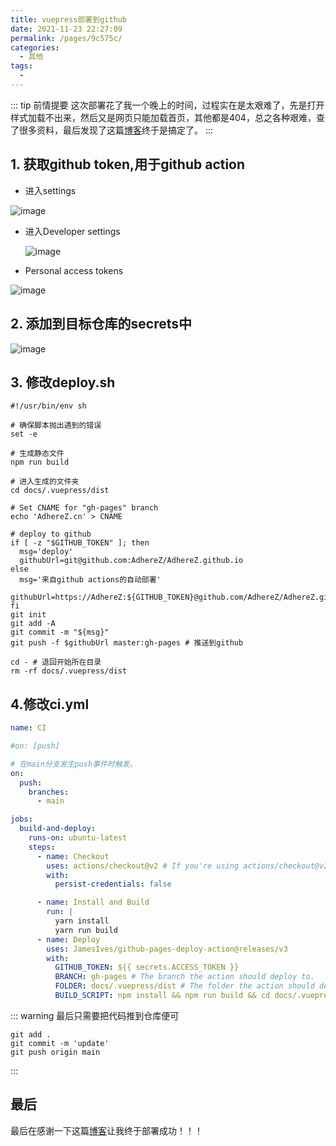 ```yaml
---
title: vuepress部署到github
date: 2021-11-23 22:27:09
permalink: /pages/9c575c/
categories:
  - 其他
tags:
  - 
---
```


::: tip 前情提要
这次部署花了我一个晚上的时间，过程实在是太艰难了，先是打开样式加载不出来，然后又是网页只能加载首页，其他都是404，总之各种艰难，查了很多资料，最后发现了这篇[博客](https://cloud.tencent.com/developer/article/1777585)终于是搞定了。
:::

## 1. 获取github token,用于github action

- 进入settings

![image](https://cdn.jsdelivr.net/gh/AdhereZ/image-hosting@master/img/image.5d6mkux3i300.png)

- 进入Developer settings

  ![image](https://cdn.jsdelivr.net/gh/AdhereZ/image-hosting@master/img/image.2fc62n7la50k.png)

- Personal access tokens

![image](https://cdn.jsdelivr.net/gh/AdhereZ/image-hosting@master/img/image.65qzgwk6ptc0.png)

## 2. 添加到目标仓库的secrets中

![image](https://cdn.jsdelivr.net/gh/AdhereZ/image-hosting@master/img/image.c40j3ijqkqo.png)

## 3. 修改deploy.sh

```shell
#!/usr/bin/env sh

# 确保脚本抛出遇到的错误
set -e

# 生成静态文件
npm run build

# 进入生成的文件夹
cd docs/.vuepress/dist

# Set CNAME for "gh-pages" branch
echo 'AdhereZ.cn' > CNAME

# deploy to github
if [ -z "$GITHUB_TOKEN" ]; then
  msg='deploy'
  githubUrl=git@github.com:AdhereZ/AdhereZ.github.io
else
  msg='来自github actions的自动部署'
  githubUrl=https://AdhereZ:${GITHUB_TOKEN}@github.com/AdhereZ/AdhereZ.github.io
fi
git init
git add -A
git commit -m "${msg}"
git push -f $githubUrl master:gh-pages # 推送到github

cd - # 退回开始所在目录
rm -rf docs/.vuepress/dist
```

## 4.修改ci.yml

```yaml
name: CI

#on: [push]

# 在main分支发生push事件时触发。
on: 
  push:
    branches:
      - main

jobs:
  build-and-deploy:
    runs-on: ubuntu-latest
    steps:
      - name: Checkout
        uses: actions/checkout@v2 # If you're using actions/checkout@v2 - must set persist-credentials to false in most cases for the deployment to work correctly.
        with:
          persist-credentials: false

      - name: Install and Build
        run: |
          yarn install
          yarn run build
      - name: Deploy
        uses: JamesIves/github-pages-deploy-action@releases/v3
        with:
          GITHUB_TOKEN: ${{ secrets.ACCESS_TOKEN }}
          BRANCH: gh-pages # The branch the action should deploy to.
          FOLDER: docs/.vuepress/dist # The folder the action should deploy.
          BUILD_SCRIPT: npm install && npm run build && cd docs/.vuepress/dist && echo 'AdhereZ.cn' > CNAME && cd -
```

::: warning
最后只需要把代码推到仓库便可

```shell
git add .
git commit -m 'update'
git push origin main
```

:::



## 最后

最后在感谢一下这篇[博客](https://cloud.tencent.com/developer/article/1777585)让我终于部署成功！！！